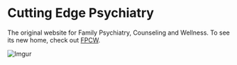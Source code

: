 # Cutting Edge Psychiatry

The original website for Family Psychiatry, Counseling and Wellness. To see its new home, check out [FPCW](https://github.com/m33-WebDev/fpcw).

![Imgur](https://i.imgur.com/iCN5NuD.png)
